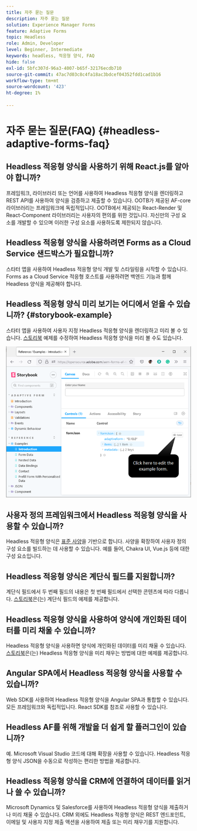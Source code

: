 ```yaml
---
title: 자주 묻는 질문
description: 자주 묻는 질문
solution: Experience Manager Forms
feature: Adaptive Forms
topic: Headless
role: Admin, Developer
level: Beginner, Intermediate
keywords: headless, 적응형 양식, FAQ
hide: false
exl-id: 5bfc307d-96a3-4007-b65f-32176ecdb710
source-git-commit: 47ac7d03c8c4fa18ac3bdcef04352fdd1cad1b16
workflow-type: tm+mt
source-wordcount: '423'
ht-degree: 1%

---
```


# 자주 묻는 질문(FAQ) {#headless-adaptive-forms-faq}

## Headless 적응형 양식을 사용하기 위해 React.js를 알아야 합니까?

프레임워크, 라이브러리 또는 언어를 사용하여 Headless 적응형 양식을 렌더링하고 REST API를 사용하여 양식을 검증하고 제출할 수 있습니다. OOTB가 제공된 AF-core 라이브러리는 프레임워크에 독립적입니다. OOTB에서 제공되는 React-Render 및 React-Component 라이브러리는 사용자의 편의를 위한 것입니다. 자신만의 구성 요소를 개발할 수 있으며 이러한 구성 요소를 사용하도록 제한되지 않습니다.

<!-- 
## Did Adobe release a new AEM Archetype for Headless adaptive forms?

You can use Archetype 37 with flag `includeFormsheadless` or later flag to create an AEM project with Headless adaptive forms functionality. 

-->

## Headless 적응형 양식을 사용하려면 Forms as a Cloud Service 샌드박스가 필요합니까?

스타터 앱을 사용하여 Headless 적응형 양식 개발 및 스타일링을 시작할 수 있습니다. Forms as a Cloud Service 적응형 호스트를 사용하려면 백엔드 기능과 함께 Headless 양식을 제공해야 합니다.

<!-- ## Do I need an archetype project to develop Headless adaptive forms?

You can use the starter app to start developing and styling your Headless adaptive forms. Later on, you can use the 
archetype project to deploy the finished Headless adaptive forms and corresponding custom code, created using starter app, to Forms as a Cloud Service environment. The Forms as a Cloud Service environment helps you test and productionize the forms. -->

## Headless 적응형 양식 미리 보기는 어디에서 얻을 수 있습니까? {#storybook-example}

스타터 앱을 사용하여 사용자 지정 Headless 적응형 양식을 렌더링하고 미리 볼 수 있습니다. [스토리북](https://opensource.adobe.com/aem-forms-af-runtime/storybook/?path=/story/reference-examples--introduction) 예제를 수정하여 Headless 적응형 양식을 미리 볼 수도 있습니다.

![](/help/assets/storybook-example.png)

## 사용자 정의 프레임워크에서 Headless 적응형 양식을 사용할 수 있습니까?

Headless 적응형 양식은 [표준 사양](/help/assets/Headless-Adaptive-Form-Specification.pdf)을 기반으로 합니다. 사양을 확장하여 사용자 정의 구성 요소를 빌드하는 데 사용할 수 있습니다. 예를 들어, Chakra UI, Vue.js 등에 대한 구성 요소입니다.

## Headless 적응형 양식은 계단식 필드를 지원합니까?

계단식 필드에서 두 번째 필드의 내용은 첫 번째 필드에서 선택한 콘텐츠에 따라 다릅니다. [스토리북](https://opensource.adobe.com/aem-forms-af-runtime/storybook/?path=/story/adaptive-form-dynamic-behaviour--options&amp;args=formJson.items[0].fieldType:drop-down;formJson.items[0].minimum:!undefined;formJson.items[0].maximum:!undefined;formJson.items[0].label.value:Choose+number+of+options;formJson.items[0].enum[0]:1;formJson.items[0].enum[1]:2;formJson.items[0].enum[2]:3;formJson.items[1].fieldType:drop-down)은(는) 계단식 필드의 예제를 제공합니다.

## Headless 적응형 양식을 사용하여 양식에 개인화된 데이터를 미리 채울 수 있습니까?

Headless 적응형 양식을 사용하면 양식에 개인화된 데이터를 미리 채울 수 있습니다. [스토리북](https://opensource.adobe.com/aem-forms-af-runtime/storybook/?path=/story/reference-examples--prefill-form-with-personalised-data)은(는) Headless 적응형 양식을 미리 채우는 방법에 대한 예제를 제공합니다.

<!-- >
## Can I use existing Adaptive Forms editor to create a Headless adaptive form?

At this moment, you use the Adaptive Form Editor to specify the JSON structure and set submit action for the forms. Support for drag-and-drop components, applying rules using editor, and more editor-related options would be available later in the beta phase. Keep a watch on release notes.  -->

## Angular SPA에서 Headless 적응형 양식을 사용할 수 있습니까?

Web SDK를 사용하여 Headless 적응형 양식을 Angular SPA과 통합할 수 있습니다. 모든 프레임워크와 독립적입니다. React SDK를 참조로 사용할 수 있습니다.

<!-- ## Should the `-r prerelease` switch be used every time to start the AEM SDK instance or only for the first time?

During the limited release program, use the `-r prerelease` switch every time you start the AEM SDK instance. 

## What is AEM Forms add-on (.far file) and how to install it?

Adobe Experience Manager Forms as a Cloud Service feature archive provides tools to create Headless adaptive forms on the local development environment. To install the feature archive, see [Setup development environment](setup-development-environment.md).

<!-- 
## Where do one get the license.properties file from?

You do not require a license.properties file to run AEM Cloud Service SDK. 

-->

## Headless AF를 위해 개발을 더 쉽게 할 플러그인이 있습니까?

예. Microsoft Visual Studio 코드에 대해 확장을 사용할 수 있습니다. Headless 적응형 양식 JSON을 수동으로 작성하는 편리한 방법을 제공합니다.

## Headless 적응형 양식을 CRM에 연결하여 데이터를 읽거나 쓸 수 있습니까?

Microsoft Dynamics 및 Salesforce를 사용하여 Headless 적응형 양식을 제출하거나 미리 채울 수 있습니다. CRM 외에도 Headless 적응형 양식은 REST 엔드포인트, 이메일 및 사용자 지정 제출 액션을 사용하여 제출 또는 미리 채우기를 지원합니다.
